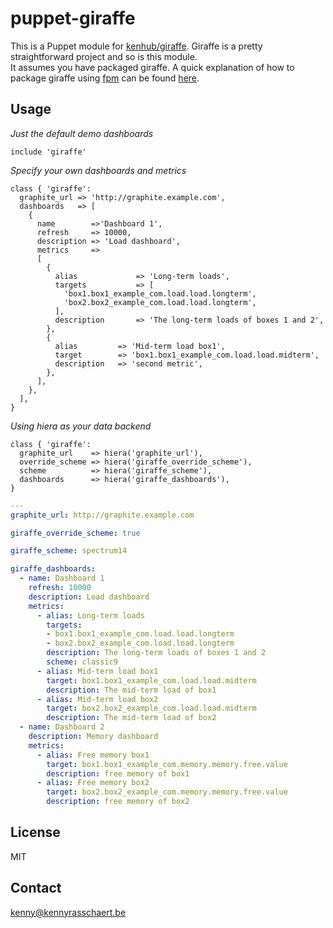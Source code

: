 puppet-giraffe
==============

This is a Puppet module for [kenhub/giraffe](https://github.com/kenhub/giraffe). Giraffe is a pretty straightforward project and so is this module.  
It assumes you have packaged giraffe. A quick explanation of how to package giraffe using [fpm](https://github.com/jordansissel/fpm) can be found [here](https://github.com/kenhub/giraffe/issues/37#issuecomment-29371388).

Usage
-----
*Just the default demo dashboards*
```puppet
include 'giraffe'
```

*Specify your own dashboards and metrics*
```puppet
class { 'giraffe':
  graphite_url => 'http://graphite.example.com',
  dashboards   => [
    {
      name        =>'Dashboard 1',
      refresh     => 10000,
      description => 'Load dashboard',
      metrics     =>
      [
        {
          alias             => 'Long-term loads',
          targets           => [
            'box1.box1_example_com.load.load.longterm',
            'box2.box2_example_com.load.load.longterm',
          ],
          description       => 'The long-term loads of boxes 1 and 2',
        },
        {
          alias         => 'Mid-term load box1',
          target        => 'box1.box1_example_com.load.load.midterm',
          description   => 'second metric',
        },
      ],
    },
  ],
}
```

*Using hiera as your data backend*
```puppet
class { 'giraffe':
  graphite_url    => hiera('graphite_url'),
  override_scheme => hiera('giraffe_override_scheme'),
  scheme          => hiera('giraffe_scheme'),
  dashboards      => hiera('giraffe_dashboards'),
}
```

```yaml
---
graphite_url: http://graphite.example.com

giraffe_override_scheme: true

giraffe_scheme: spectrum14

giraffe_dashboards:
  - name: Dashboard 1
    refresh: 10000
    description: Load dashboard
    metrics:
      - alias: Long-term loads
        targets:
        - box1.box1_example_com.load.load.longterm
        - box2.box2_example_com.load.load.longterm
        description: The long-term loads of boxes 1 and 2
        scheme: classic9
      - alias: Mid-term load box1
        target: box1.box1_example_com.load.load.midterm
        description: The mid-term load of box1
      - alias: Mid-term load box2
        target: box2.box2_example_com.load.load.midterm
        description: The mid-term load of box2
  - name: Dashboard 2
    description: Memory dashboard
    metrics:
      - alias: Free memory box1
        target: box1.box1_example_com.memory.memory.free.value
        description: free memory of box1
      - alias: Free memory box2
        target: box2.box2_example_com.memory.memory.free.value
        description: free memory of box2
```

License
-------
MIT

Contact
-------
kenny@kennyrasschaert.be

